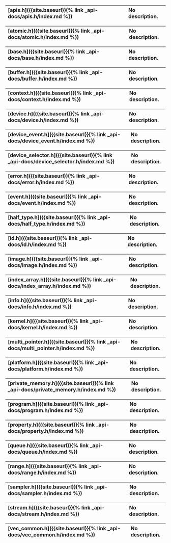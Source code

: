 ---
---

| [apis.h]({{site.baseurl}}{% link _api-docs/apis.h/index.md %}) | No description. |
| :--- | :--- |


| [atomic.h]({{site.baseurl}}{% link _api-docs/atomic.h/index.md %}) | No description. |
| :--- | :--- |


| [base.h]({{site.baseurl}}{% link _api-docs/base.h/index.md %}) | No description. |
| :--- | :--- |


| [buffer.h]({{site.baseurl}}{% link _api-docs/buffer.h/index.md %}) | No description. |
| :--- | :--- |


| [context.h]({{site.baseurl}}{% link _api-docs/context.h/index.md %}) | No description. |
| :--- | :--- |


| [device.h]({{site.baseurl}}{% link _api-docs/device.h/index.md %}) | No description. |
| :--- | :--- |


| [device_event.h]({{site.baseurl}}{% link _api-docs/device_event.h/index.md %}) | No description. |
| :--- | :--- |


| [device_selector.h]({{site.baseurl}}{% link _api-docs/device_selector.h/index.md %}) | No description. |
| :--- | :--- |


| [error.h]({{site.baseurl}}{% link _api-docs/error.h/index.md %}) | No description. |
| :--- | :--- |


| [event.h]({{site.baseurl}}{% link _api-docs/event.h/index.md %}) | No description. |
| :--- | :--- |


| [half_type.h]({{site.baseurl}}{% link _api-docs/half_type.h/index.md %}) | No description. |
| :--- | :--- |


| [id.h]({{site.baseurl}}{% link _api-docs/id.h/index.md %}) | No description. |
| :--- | :--- |


| [image.h]({{site.baseurl}}{% link _api-docs/image.h/index.md %}) | No description. |
| :--- | :--- |


| [index_array.h]({{site.baseurl}}{% link _api-docs/index_array.h/index.md %}) | No description. |
| :--- | :--- |


| [info.h]({{site.baseurl}}{% link _api-docs/info.h/index.md %}) | No description. |
| :--- | :--- |


| [kernel.h]({{site.baseurl}}{% link _api-docs/kernel.h/index.md %}) | No description. |
| :--- | :--- |


| [multi_pointer.h]({{site.baseurl}}{% link _api-docs/multi_pointer.h/index.md %}) | No description. |
| :--- | :--- |


| [platform.h]({{site.baseurl}}{% link _api-docs/platform.h/index.md %}) | No description. |
| :--- | :--- |


| [private_memory.h]({{site.baseurl}}{% link _api-docs/private_memory.h/index.md %}) | No description. |
| :--- | :--- |


| [program.h]({{site.baseurl}}{% link _api-docs/program.h/index.md %}) | No description. |
| :--- | :--- |


| [property.h]({{site.baseurl}}{% link _api-docs/property.h/index.md %}) | No description. |
| :--- | :--- |


| [queue.h]({{site.baseurl}}{% link _api-docs/queue.h/index.md %}) | No description. |
| :--- | :--- |


| [range.h]({{site.baseurl}}{% link _api-docs/range.h/index.md %}) | No description. |
| :--- | :--- |


| [sampler.h]({{site.baseurl}}{% link _api-docs/sampler.h/index.md %}) | No description. |
| :--- | :--- |


| [stream.h]({{site.baseurl}}{% link _api-docs/stream.h/index.md %}) | No description. |
| :--- | :--- |


| [vec_common.h]({{site.baseurl}}{% link _api-docs/vec_common.h/index.md %}) | No description. |
| :--- | :--- |


